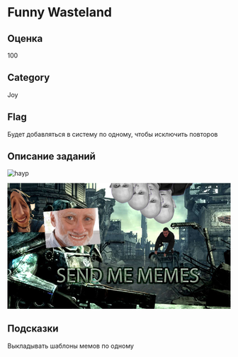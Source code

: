 # Funny Wasteland

## Оценка
100

## Category
Joy

## Flag 
Будет добавляться в систему по одному, чтобы исключить повторов

## Описание заданий

![hayp](https://encrypted-tbn0.gstatic.com/images?q=tbn:ANd9GcSzYUrcz7VreNWNDvu_czNdUrNzuVN4avW0Uh0GZJvT-3LMVS5B)

![](task.png) 

## Подсказки

Выкладывать шаблоны мемов по одному